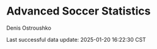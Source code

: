 # Advanced Soccer Statistics
Denis Ostroushko

<!-- gfm -->

Last successful data update: 2025-01-20 16:22:30 CST

